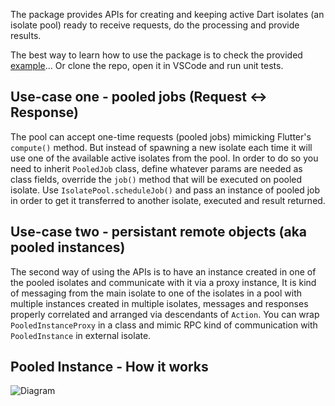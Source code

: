 The package provides APIs for creating and keeping active Dart isolates (an isolate pool) ready to receive requests, do the processing and provide results.

The best way to learn how to use the package is to check the provided [example](https://github.com/maxim-saplin/isolate_pool_2/blob/main/example/example.dart)... Or clone the repo, open it in VSCode and run unit tests.

## Use-case one - pooled jobs (Request <-> Response)
The pool can accept one-time requests (pooled jobs) mimicking Flutter's `compute()` method. But  instead of spawning a new isolate each time it will use one of the available active isolates from the pool. In order to do so you need to inherit `PooledJob` class, define whatever params are needed as class fields, override the `job()` method that will be executed on pooled isolate. Use `IsolatePool.scheduleJob()` and pass an instance of pooled job in order to get it transferred to another isolate, executed and result returned.

## Use-case two - persistant remote objects (aka pooled instances)
The second way of using the APIs is to have an instance created in one of the pooled isolates and communicate with it via a proxy instance, It is kind of messaging from the main isolate to one of the isolates in a pool with multiple instances created in multiple isolates, messages and responses properly correlated and arranged via descendants of `Action`. You can wrap `PooledInstanceProxy` in a class and mimic RPC kind of communication with `PooledInstance` in external isolate.

## Pooled Instance - How it works
![Diagram](https://github.com/maxim-saplin/isolate_pool_2/assets/7947027/1066382f-58c6-4470-b907-1b0f01c816f5)
